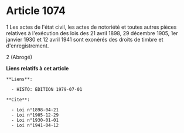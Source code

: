 # Article 1074

1  Les actes de l'état civil, les actes de notoriété et toutes autres pièces relatives à l'exécution des lois des 21 avril
1898, 29 décembre 1905, 1er janvier 1930 et 12 avril 1941 sont exonérés des droits de timbre et d'enregistrement.

2  (Abrogé)

**Liens relatifs à cet article**

	**Liens**:

	  - HISTO: EDITION 1979-07-01

	**Cite**:

	  - Loi n°1898-04-21
	  - Loi n°1905-12-29
	  - Loi n°1930-01-01
	  - Loi n°1941-04-12
